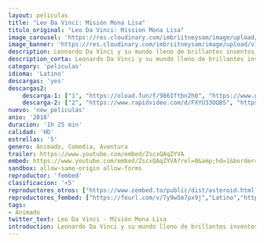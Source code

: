 ```yaml
---
layout: peliculas
title: "Leo Da Vinci: Misión Mona Lisa"
titulo_original: "Leo Da Vinci: Mission Mona Lisa"
image_carousel: 'https://res.cloudinary.com/imbriitneysam/image/upload/v1544327349/leo-poster-min.jpg'
image_banner: 'https://res.cloudinary.com/imbriitneysam/image/upload/v1544327350/leo-banner-min.jpg'
description: Leonardo Da Vinci y su mundo lleno de brillantes inventos y descubrimientos, además de un gran sueño, poder volar. Junto a él, sus compañeros Lorenzo, Agnes, Niccoló, además de la fuerte y decidida Lisa, de la que Leo está enamorado sin siquiera saberlo. Su aventura les llevará hasta la isla de Montecristo, donde se encuentra un tesoro bajo el mar. Pero pronto nuestros héroes se darán cuenta de lo peligrosa que es su misión, ya que hay un grupo de piratas que no dudan en usar sucias artimañas para hacerse con el preciado botín.
description_corta: Leonardo Da Vinci y su mundo lleno de brillantes inventos y descubrimientos, además de un gran sueño, poder volar. Junto a él, sus compañeros Lorenzo, Agnes, Niccoló, además de la fuerte y decidida Lisa, de la que Leo está enamorado sin...
category: 'peliculas'
idioma: 'Latino'
descargas: 'yes'
descargas2:
    descarga-1: ["1", "https://oload.fun/f/986Iftbn2h0", "https://www.google.com/s2/favicons?domain=openload.co","OpenLoad","https://res.cloudinary.com/imbriitneysam/image/upload/v1541473684/mexico.png", "Latino", "HD"]
    descarga-2: ["2", "https://www.rapidvideo.com/d/FXYU33OQBS", "https://www.google.com/s2/favicons?domain=www.rapidvideo.com","RapidVideo","https://res.cloudinary.com/imbriitneysam/image/upload/v1541473684/mexico.png", "Latino", "HD"]
nuevo: 'new_peliculas'
anio: '2018'
duracion: '1h 25 min'
calidad: 'HD'
estrellas: '5'
genero: Animado, Comedia, Aventura
trailer: https://www.youtube.com/embed/ZscxQAqZYVA
embed: https://www.youtube.com/embed/ZscxQAqZYVA?rel=0&amp;hd=1&border=0&wmode=opaque&enablejsapi=1&modestbranding=1&controls=1&showinfo=1
sandbox: allow-same-origin allow-forms
reproductor: 'fembed'
clasificacion: '+5'
reproductores_otros: ["https://www.zembed.to/public/dist/asteroid.html?id=ae310e9211a4f1e22a939c762ca69cbc&title=Leo%20Da%20Vinci:%20Mission%20Mona%20Lisa","Latino","https://gdriveplayer.me/embed2.php?link=d5N0SLwKa%252B4iUj8Sal2kdg3ao%252FzDvi7PLbvinhNPnGm1l5MObjw%252B8Isln8aJgeMeAXbjJh55qHfhF9pv2i7dHxcN9CazJzQ34onZvHq7cL5IzehvS8%252FDwWTAPgfA%252BpjLoQP7zoKujBaZTeBbb8lUp02BtQiV0Bk%252BU7uc1rRZVp0y9cZM8E6PQDGgP8sdpf2HZZfJbsUTKikXYWj4hqXQqV","Latino","https://gdriveplayer.me/embed2.php?link=ppphzXxsjl8Uk8flMEKjwwtoHnPR6IG8KXCkCchdF84THk%252FrkFOCZ2GoGf5llhaES0AI7ijV4hEVvF%252BfCB4SlUs5Doo1syeoqYlIGsUnJgfi22bbkdfVEg0JOok8452%252FdYN%252Ft92CgSJ72o434B7sT6ij%252BOlUv9tNtMwwO1Vq98uzhRVuVVMai8TLreF7N2CGx1lf4EkU6Qp%252BfHSVXGv%252BAR","Latino","https://mstream.website/3j7cqud8w7gh","Latino"]
reproductores_fembed: ["https://feurl.com/v/7y9w5m7px9j","Latino","https://feurl.com/v/qyjplbew05r14zk","Latino","https://feurl.com/v/eqd-kb-q8k3741m","Latino"]
tags:
- Animado
twitter_text: Leo Da Vinci - Misión Mona Lisa
introduction: Leonardo Da Vinci y su mundo lleno de brillantes inventos y descubrimientos, además de un gran sueño, poder volar. Junto a él, sus compañeros Lorenzo, Agnes, Niccoló, además de la fuerte y decidida Lisa, de la que Leo está enamorado sin...
---
```












